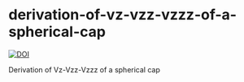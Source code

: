 # derivation-of-vz-vzz-vzzz-of-a-spherical-cap

[![DOI](https://zenodo.org/badge/DOI/10.5281/zenodo.6451017.svg)](https://zenodo.org/record/6451017)

Derivation of Vz-Vzz-Vzzz of a spherical cap
